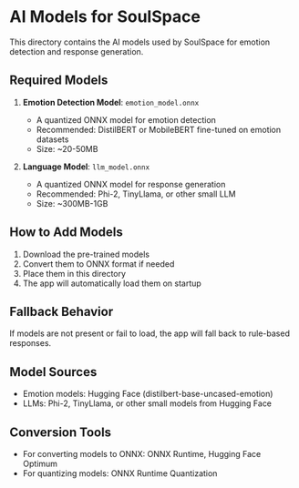# AI Models for SoulSpace

This directory contains the AI models used by SoulSpace for emotion detection and response generation.

## Required Models

1. **Emotion Detection Model**: `emotion_model.onnx`
   - A quantized ONNX model for emotion detection
   - Recommended: DistilBERT or MobileBERT fine-tuned on emotion datasets
   - Size: ~20-50MB

2. **Language Model**: `llm_model.onnx`
   - A quantized ONNX model for response generation
   - Recommended: Phi-2, TinyLlama, or other small LLM
   - Size: ~300MB-1GB

## How to Add Models

1. Download the pre-trained models
2. Convert them to ONNX format if needed
3. Place them in this directory
4. The app will automatically load them on startup

## Fallback Behavior

If models are not present or fail to load, the app will fall back to rule-based responses.

## Model Sources

- Emotion models: Hugging Face (distilbert-base-uncased-emotion)
- LLMs: Phi-2, TinyLlama, or other small models from Hugging Face

## Conversion Tools

- For converting models to ONNX: ONNX Runtime, Hugging Face Optimum
- For quantizing models: ONNX Runtime Quantization
